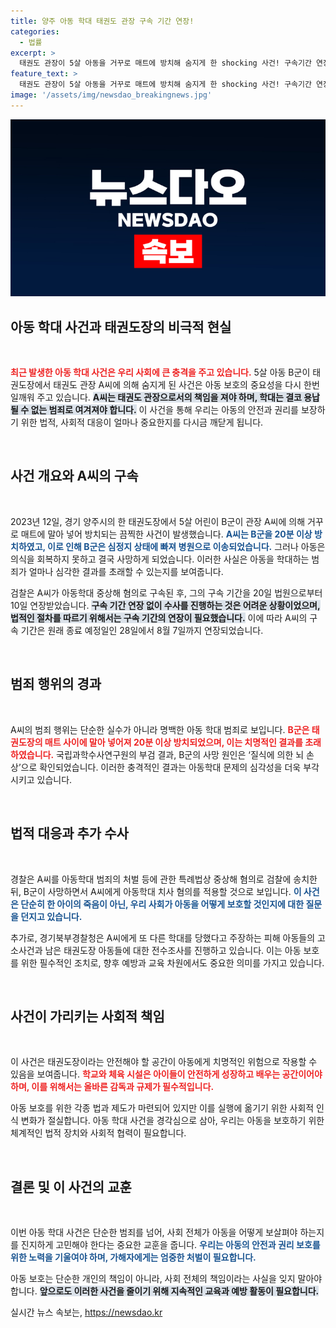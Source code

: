 ```yaml
---
title: 양주 아동 학대 태권도 관장 구속 기간 연장!
categories:
  - 법률
excerpt: >
  태권도 관장이 5살 아동을 거꾸로 매트에 방치해 숨지게 한 shocking 사건! 구속기간 연장에 따른 추가 수사로 드러날 충격적인 진실은? 클릭하고 확인해보세요!
feature_text: >
  태권도 관장이 5살 아동을 거꾸로 매트에 방치해 숨지게 한 shocking 사건! 구속기간 연장에 따른 추가 수사로 드러날 충격적인 진실은? 클릭하고 확인해보세요!
image: '/assets/img/newsdao_breakingnews.jpg'
---
```


<p><img src="/assets/img/newsdao_breakingnews.jpg" alt="bookingtag 속보" /></p>

<h2 data-ke-size="size26">아동 학대 사건과 태권도장의 비극적 현실</h2>

<p data-ke-size="size16">&nbsp;</p>

<article>
    <b><span style="color: #ee2323;">최근 발생한 아동 학대 사건은 우리 사회에 큰 충격을 주고 있습니다.</span></b> 5살 아동 B군이 태권도장에서 태권도 관장 A씨에 의해 숨지게 된 사건은 아동 보호의 중요성을 다시 한번 일깨워 주고 있습니다. <b><span style="background-color: #21538527;">A씨는 태권도 관장으로서의 책임을 져야 하며, 학대는 결코 용납될 수 없는 범죄로 여겨져야 합니다.</span></b> 이 사건을 통해 우리는 아동의 안전과 권리를 보장하기 위한 법적, 사회적 대응이 얼마나 중요한지를 다시금 깨닫게 됩니다.

<p data-ke-size="size16">&nbsp;</p>

<h2 data-ke-size="size26">사건 개요와 A씨의 구속</h2>

<p data-ke-size="size16">&nbsp;</p>

2023년 12일, 경기 양주시의 한 태권도장에서 5살 어린이 B군이 관장 A씨에 의해 거꾸로 매트에 말아 넣어 방치되는 끔찍한 사건이 발생했습니다. <b><span style="color: #1a5490;">A씨는 B군을 20분 이상 방치하였고, 이로 인해 B군은 심정지 상태에 빠져 병원으로 이송되었습니다.</span></b> 그러나 아동은 의식을 회복하지 못하고 결국 사망하게 되었습니다. 이러한 사실은 아동을 학대하는 범죄가 얼마나 심각한 결과를 초래할 수 있는지를 보여줍니다.

검찰은 A씨가 아동학대 중상해 혐의로 구속된 후, 그의 구속 기간을 20일 법원으로부터 10일 연장받았습니다. <b><span style="background-color: #21538527;">구속 기간 연장 없이 수사를 진행하는 것은 어려운 상황이었으며, 법적인 절차를 따르기 위해서는 구속 기간의 연장이 필요했습니다.</span></b> 이에 따라 A씨의 구속 기간은 원래 종료 예정일인 28일에서 8월 7일까지 연장되었습니다.

<p data-ke-size="size16">&nbsp;</p>

<h2 data-ke-size="size26">범죄 행위의 경과</h2>

<p data-ke-size="size16">&nbsp;</p>

A씨의 범죄 행위는 단순한 실수가 아니라 명백한 아동 학대 범죄로 보입니다. <b><span style="color: #ee2323;">B군은 태권도장의 매트 사이에 말아 넣어져 20분 이상 방치되었으며, 이는 치명적인 결과를 초래하였습니다.</span></b> 국립과학수사연구원의 부검 결과, B군의 사망 원인은 ‘질식에 의한 뇌 손상’으로 확인되었습니다. 이러한 충격적인 결과는 아동학대 문제의 심각성을 더욱 부각시키고 있습니다.

<p data-ke-size="size16">&nbsp;</p>

<h2 data-ke-size="size26">법적 대응과 추가 수사</h2>

<p data-ke-size="size16">&nbsp;</p>

경찰은 A씨를 아동학대 범죄의 처벌 등에 관한 특례법상 중상해 혐의로 검찰에 송치한 뒤, B군이 사망하면서 A씨에게 아동학대 치사 혐의를 적용할 것으로 보입니다. <b><span style="color: #1a5490;">이 사건은 단순히 한 아이의 죽음이 아닌, 우리 사회가 아동을 어떻게 보호할 것인지에 대한 질문을 던지고 있습니다.</span></b>

추가로, 경기북부경찰청은 A씨에게 또 다른 학대를 당했다고 주장하는 피해 아동들의 고소사건과 남은 태권도장 아동들에 대한 전수조사를 진행하고 있습니다. 이는 아동 보호를 위한 필수적인 조치로, 향후 예방과 교육 차원에서도 중요한 의미를 가지고 있습니다.

<p data-ke-size="size16">&nbsp;</p>

<h2 data-ke-size="size26">사건이 가리키는 사회적 책임</h2>

<p data-ke-size="size16">&nbsp;</p>

이 사건은 태권도장이라는 안전해야 할 공간이 아동에게 치명적인 위험으로 작용할 수 있음을 보여줍니다. <b><span style="color: #ee2323;">학교와 체육 시설은 아이들이 안전하게 성장하고 배우는 공간이어야 하며, 이를 위해서는 올바른 감독과 규제가 필수적입니다.</span></b> 

아동 보호를 위한 각종 법과 제도가 마련되어 있지만 이를 실행에 옮기기 위한 사회적 인식 변화가 절실합니다. 아동 학대 사건을 경각심으로 삼아, 우리는 아동을 보호하기 위한 체계적인 법적 장치와 사회적 협력이 필요합니다.

<p data-ke-size="size16">&nbsp;</p>

<h2 data-ke-size="size26">결론 및 이 사건의 교훈</h2>

<p data-ke-size="size16">&nbsp;</p>

이번 아동 학대 사건은 단순한 범죄를 넘어, 사회 전체가 아동을 어떻게 보살펴야 하는지를 진지하게 고민해야 한다는 중요한 교훈을 줍니다. <b><span style="color: #1a5490;">우리는 아동의 안전과 권리 보호를 위한 노력을 기울여야 하며, 가해자에게는 엄중한 처벌이 필요합니다.</span></b> 

아동 보호는 단순한 개인의 책임이 아니라, 사회 전체의 책임이라는 사실을 잊지 말아야 합니다. <b><span style="background-color: #21538527;">앞으로도 이러한 사건을 줄이기 위해 지속적인 교육과 예방 활동이 필요합니다.</span></b>
</article>
실시간 뉴스 속보는, <a href="https://newsdao.kr" rel="dofollow">https://newsdao.kr</a>


